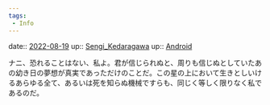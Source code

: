 ```yaml
---
tags:
 - Info
---
```


date:: [2022-08-19](Daily_Note/2022-08-19.md)
up:: [Sengi_Kedaragawa](../Bar/Novel/Nacaria/Sengi_Kedaragawa.md)
up:: [Android](../Bar/Novel/Topics/Android.md)

ナニ、恐れることはない、私よ。君が信じられぬと、周りも信じぬとしていたあの幼き日の夢想が真実であっただけのことだ。この星の上において生きとしいけるあらゆる全て、あるいは死を知らぬ機械ですらも、同じく等しく限りなく私であるのだ。